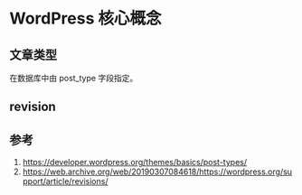 # WordPress 核心概念

<!--
ID: 65dd30e7-04c1-4b07-beed-df2b6012b379
Status: draft
Date: 2020-05-28T15:42:25
Modified: 2020-05-28T15:42:25
wp_id: 1198
-->

## 文章类型

在数据库中由 post_type 字段指定。


## revision




## 参考

1. https://developer.wordpress.org/themes/basics/post-types/
2. https://web.archive.org/web/20190307084618/https://wordpress.org/support/article/revisions/